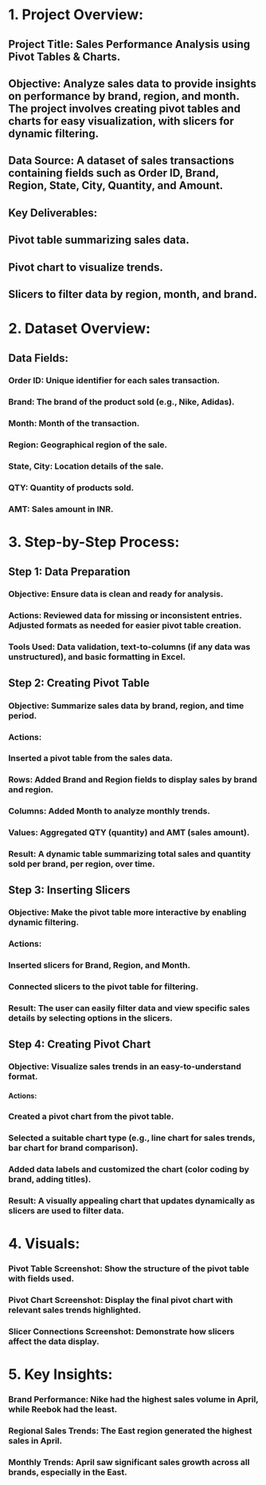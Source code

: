 # 1. Project Overview:
## Project Title: Sales Performance Analysis using Pivot Tables & Charts.
## Objective: Analyze sales data to provide insights on performance by brand, region, and month. The project involves creating pivot tables and charts for easy visualization, with slicers for dynamic filtering.
## Data Source: A dataset of sales transactions containing fields such as Order ID, Brand, Region, State, City, Quantity, and Amount.
## Key Deliverables:
## Pivot table summarizing sales data.
## Pivot chart to visualize trends.
## Slicers to filter data by region, month, and brand.

# 2. Dataset Overview:
## Data Fields:
### Order ID: Unique identifier for each sales transaction.

### Brand: The brand of the product sold (e.g., Nike, Adidas).

### Month: Month of the transaction.

### Region: Geographical region of the sale.

### State, City: Location details of the sale.

### QTY: Quantity of products sold.

### AMT: Sales amount in INR.

# 3. Step-by-Step Process:

## Step 1: Data Preparation
### Objective: Ensure data is clean and ready for analysis.
### Actions: Reviewed data for missing or inconsistent entries. Adjusted formats as needed for easier pivot table creation.
### Tools Used: Data validation, text-to-columns (if any data was unstructured), and basic formatting in Excel.

## Step 2: Creating Pivot Table
### Objective: Summarize sales data by brand, region, and time period.
### Actions:
### Inserted a pivot table from the sales data.
### Rows: Added Brand and Region fields to display sales by brand and region.
### Columns: Added Month to analyze monthly trends.
### Values: Aggregated QTY (quantity) and AMT (sales amount).
### Result: A dynamic table summarizing total sales and quantity sold per brand, per region, over time.

## Step 3: Inserting Slicers
### Objective: Make the pivot table more interactive by enabling dynamic filtering.
### Actions:
### Inserted slicers for Brand, Region, and Month.
### Connected slicers to the pivot table for filtering.
### Result: The user can easily filter data and view specific sales details by selecting options in the slicers.

## Step 4: Creating Pivot Chart
### Objective: Visualize sales trends in an easy-to-understand format.
#### Actions:
### Created a pivot chart from the pivot table.
### Selected a suitable chart type (e.g., line chart for sales trends, bar chart for brand comparison).
### Added data labels and customized the chart (color coding by brand, adding titles).
### Result: A visually appealing chart that updates dynamically as slicers are used to filter data.

# 4. Visuals:
### Pivot Table Screenshot: Show the structure of the pivot table with fields used.
### Pivot Chart Screenshot: Display the final pivot chart with relevant sales trends highlighted.
### Slicer Connections Screenshot: Demonstrate how slicers affect the data display.

# 5. Key Insights:
### Brand Performance: Nike had the highest sales volume in April, while Reebok had the least.
### Regional Sales Trends: The East region generated the highest sales in April.
### Monthly Trends: April saw significant sales growth across all brands, especially in the East.
